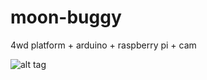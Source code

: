 moon-buggy
==========

4wd platform + arduino + raspberry pi + cam

![alt tag](http://yadi.sk/d/YEcA9DsjMKHLM)
